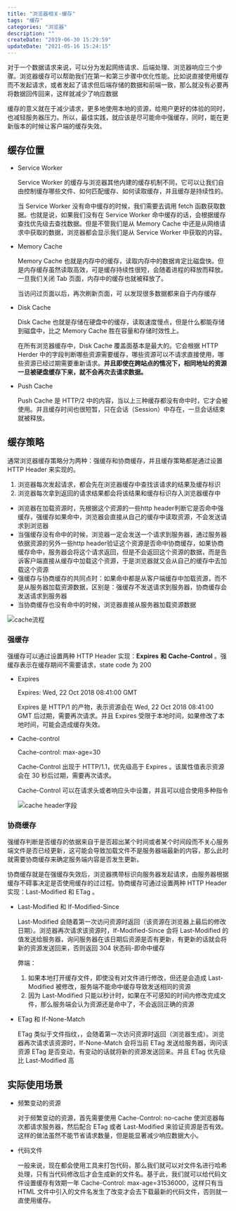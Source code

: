 ```yaml
---
title: "浏览器相关-缓存"
tags: "缓存"
categories: "浏览器"
description: ""
createDate: "2019-06-30 15:29:59"
updateDate: "2021-05-16 15:24:15"
---
```



对于一个数据请求来说，可以分为发起网络请求、后端处理、浏览器响应三个步骤。浏览器缓存可以帮助我们在第一和第三步骤中优化性能。比如说直接使用缓存而不发起请求，或者发起了请求但后端存储的数据和前端一致，那么就没有必要再将数据回传回来，这样就减少了响应数据

缓存的意义就在于减少请求，更多地使用本地的资源，给用户更好的体验的同时，也减轻服务器压力。所以，最佳实践，就应该是尽可能命中强缓存，同时，能在更新版本的时候让客户端的缓存失效。

## 缓存位置

- Service Worker

  Service Worker 的缓存与浏览器其他内建的缓存机制不同，它可以让我们自由控制缓存哪些文件、如何匹配缓存、如何读取缓存，并且缓存是持续性的。

  当 Service Worker 没有命中缓存的时候，我们需要去调用 fetch 函数获取数据。也就是说，如果我们没有在 Service Worker 命中缓存的话，会根据缓存查找优先级去查找数据。但是不管我们是从 Memory Cache 中还是从网络请求中获取的数据，浏览器都会显示我们是从 Service Worker 中获取的内容。

- Memory Cache

  Memory Cache 也就是内存中的缓存，读取内存中的数据肯定比磁盘快。但是内存缓存虽然读取高效，可是缓存持续性很短，会随着进程的释放而释放。 一旦我们关闭 Tab 页面，内存中的缓存也就被释放了。

  当访问过页面以后，再次刷新页面，可 以发现很多数据都来自于内存缓存

- Disk Cache

  Disk Cache 也就是存储在硬盘中的缓存，读取速度慢点，但是什么都能存储到磁盘中，比之 Memory Cache 胜在容量和存储时效性上。

  在所有浏览器缓存中，Disk Cache 覆盖面基本是最大的。它会根据 HTTP Herder 中的字段判断哪些资源需要缓存，哪些资源可以不请求直接使用，哪些资源已经过期需要重新请求。**并且即使在跨站点的情况下，相同地址的资源一旦被硬盘缓存下来，就不会再次去请求数据。**

- Push Cache

  Push Cache 是 HTTP/2 中的内容，当以上三种缓存都没有命中时，它才会被使用。并且缓存时间也很短暂，只在会话（Session）中存在，一旦会话结束就被释放。

## 缓存策略

通常浏览器缓存策略分为两种：强缓存和协商缓存，并且缓存策略都是通过设置 HTTP Header 来实现的。

1. 浏览器每次发起请求，都会先在浏览器缓存中查找该请求的结果及缓存标识
2. 浏览器每次拿到返回的请求结果都会将该结果和缓存标识存入浏览器缓存中

- 浏览器在加载资源时，先根据这个资源的一些http  header判断它是否命中强缓存，强缓存如果命中，浏览器会直接从自己的缓存中读取资源，不会发送请求到浏览器
- 当强缓存没有命中的时候，浏览器一定会发送一个请求到服务器，通过服务器依据资源的另外一些http      header验证这个资源是否命中协商缓存，如果协商缓存命中，服务器会将这个请求返回，但是不会返回这个资源的数据，而是告诉客户端直接从缓存中加载这个资源，于是浏览器就又会从自己的缓存中去加载这个资源
- 强缓存与协商缓存的共同点时：如果命中都是从客户端缓存中加载资源，而不是从服务器加载资源数据，区别是：强缓存不发送请求到服务器，协商缓存会发送请求到服务器
- 当协商缓存也没有命中的时候，浏览器直接从服务器加载资源数据

![cache流程](https://mrrsblog.oss-cn-shanghai.aliyuncs.com/browser_cache.png)

### **强缓存**

强缓存可以通过设置两种 HTTP Header 实现：**Expires** **和** **Cache-Control** 。强缓存表示在缓存期间不需要请求，state code 为 200

- Expires

  Expires: Wed, 22 Oct 2018 08:41:00 GMT

  Expires 是 HTTP/1 的产物，表示资源会在 Wed, 22 Oct 2018 08:41:00 GMT 后过期，需要再次请求。并且 Expires 受限于本地时间，如果修改了本地时间，可能会造成缓存失效。

- Cache-control

  Cache-control: max-age=30

  Cache-Control 出现于 HTTP/1.1，优先级高于 Expires 。该属性值表示资源会在 30 秒后过期，需要再次请求。

  Cache-Control 可以在请求头或者响应头中设置，并且可以组合使用多种指令

  ![cache header字段](https://mrrsblog.oss-cn-shanghai.aliyuncs.com/cache_1.png)

### **协商缓存**

强缓存判断是否缓存的依据来自于是否超出某个时间或者某个时间段而不关心服务端文件是否已经更新，这可能会导致加载文件不是服务器端最新的内容，那么此时就需要协商缓存来确定服务端内容是否发生更新。

协商缓存就是在强缓存失效后，浏览器携带标识向服务器发起请求，由服务器根据缓存不碍事决定是否使用缓存的过过程。协商缓存可通过设置两种 HTTP Header 实现：Last-Modified 和 ETag 。

- Last-Modified 和 If-Modified-Since

  Last-Modified 会随着第一次访问资源时返回（该资源在浏览器上最后的修改日期）。浏览器再次请求该资源时，If-Modified-Since 会将 Last-Modified 的值发送给服务器，询问服务器在该日期后资源是否有更新，有更新的话就会将新的资源发送回来，否则返回 304 状态码-即命中缓存

  弊端：

  1. 如果本地打开缓存文件，即使没有对文件进行修改，但还是会造成 Last-Modified 被修改，服务端不能命中缓存导致发送相同的资源
  2. 因为 Last-Modified 只能以秒计时，如果在不可感知的时间内修改完成文件，那么服务端会认为资源还是命中了，不会返回正确的资源

- ETag 和 If-None-Match

  ETag 类似于文件指纹，，会随着第一次访问资源时返回（浏览器生成）。浏览器再次请求该资源时，If-None-Match 会将当前 ETag 发送给服务器，询问该资源 ETag 是否变动，有变动的话就将新的资源发送回来。并且 ETag 优先级比 Last-Modified 高

## 实际使用场景

- 频繁变动的资源

  对于频繁变动的资源，首先需要使用 Cache-Control: no-cache 使浏览器每次都请求服务器，然后配合 ETag 或者 Last-Modified 来验证资源是否有效。这样的做法虽然不能节省请求数量，但是能显著减少响应数据大小。

- 代码文件

  一般来说，现在都会使用工具来打包代码，那么我们就可以对文件名进行哈希处理，只有当代码修改后才会生成新的文件名。基于此，我们就可以给代码文件设置缓存有效期一年 Cache-Control: max-age=31536000，这样只有当 HTML 文件中引入的文件名发生了改变才会去下载最新的代码文件，否则就一直使用缓存。